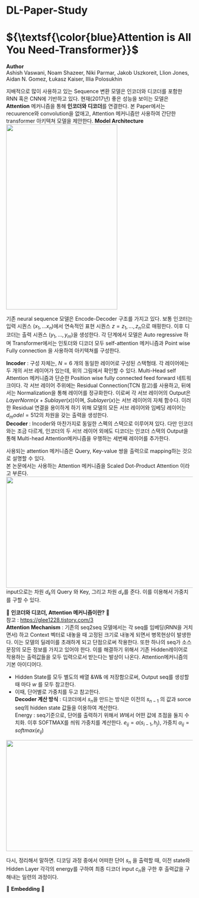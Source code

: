 # DL-Paper-Study

# ${\textsf{\color{blue}Attention is All You Need-Transformer}}$

**Author**   
Ashish Vaswani, Noam Shazeer, Niki Parmar, Jakob Uszkoreit, Llion Jones, Aidan N. Gomez, Łukasz Kaiser, Illia Polosukhin  

지배적으로 많이 사용하고 있는 Sequence 변환 모델은 인코더와 디코더를 포함한 RNN 혹은 CNN에 기반하고 있다. 현재(2017년) 좋은 성능을 보이는 모델은 **Attention** 메커니즘을 통해 **인코더와 디코더**를 연결한다. 본 Paper에서는 recuurence와 convolution을 없애고, Attention 메커니즘만 사용하여 간단한 transformer 아키텍쳐 모델을 제안한다. 
**Model Architecture**  
<img src="https://github.com/user-attachments/assets/e6953b5e-696c-47ee-b4be-af844c1ec5ec" width="300" height="500"/>

기존 neural sequence 모델은 Encode-Decoder 구조를 가지고 있다. 보통 인코터는 입력 시퀀스 $(x_1, ... x_n)$에서 연속적인 표현 시퀀스 $z=z_1, ... , z_n$으로 매핑한다. 이후 디코더는 출력 시퀀스 $(y_1, ... , y_m)$을 생성한다. 각 단계에서 모델은 Auto regressive 하며 Transformer에서는 인토더와 디코더 모두 self-attention 메커니즘과 Point wise Fully connection 을 사용하여 아키텍쳐를 구성한다.   


**Incoder** : 구성 자체는, $N=6$ 개의 동일한 레이어로 구성된 스택형태. 각 레이어에는 두 개의 서브 레이어가 있는데, 위의 그림에서 확인할 수 있다. Multi-Head self Attention 메커니즘과 단순한 Position wise fully connected feed forward 네트워크이다. 각 서브 레이어 주위에는 Residual Connection(TCN 참고)를 사용하고, 뒤에서는 Normalization을 통해 레이어를 정규화한다. 이로써 각 서브 레이어의 Output은 $LayerNorm(x+Sublayer(x))$이며, $Sublayer(x)$는 서브 레이어의 자체 함수다. 이러한 Residual 연결을 용이하게 하기 위해 모델의 모든 서브 레이어와 임베딩 레이어는 $d_model = 512$의 차원을 갖는 출력을 생성한다.   
**Decoder** : Incoder와 마찬가지로 동일한 스펙의 스택으로 이루어져 있다. 다만 인코더와는 조금 다르게, 인코더의 두 서브 레이어 외에도 디코더는 인코더 스택의 Output을 통해 Multi-head Attention메커니즘을 우행하는 세번째 레이어를 추가한다.  


사용되는 attention 메커니즘은 Query, Key-value 쌍을 출력으로 mapping하는 것으로 설명할 수 있다.  
본 논문에서는 사용하는 Attention 메커니즘을 Scaled Dot-Product Attention 이라고 부른다. 
<img src="https://github.com/user-attachments/assets/8ae380ac-e6e8-41b7-8d0d-bae0447cb763" width="600" height="300"/>   
input으로는 차원 $d_k$의 Query 와 Key, 그리고 차원 $d_v$를 준다. 이를 이용해서 가중치를 구할 수 있다. 

🤑 **인코더와 디코더, Attention 메커니즘이란?** 🤑  
참고 : https://glee1228.tistory.com/3  
**Attention Mechanism** : 기존의 seq2seq 모델에서는 각 seq를 임베딩(RNN을 거치면서) 하고 Context 벡터로 내놓을 때 고정된 크기로 내놓게 되면서 병목현상이 발생한다. 이는 모델의 딜레이를 초래하게 되고 단점으로써 작용한다. 또한 하나의 seq가 소스 문장의 모든 정보를 가지고 있어야 한다. 이를 해결하기 위해서 기존 Hidden레이어로 작용하는 출력값들을 모두 입력으로서 받는다는 발상이 나온다. Attention메커니즘의 기본 아이디어다.   
- Hidden State를 모두 별도의 배열 &W& 에 저장함으로써, Output seq를 생성할 때 마다 $w$ 를 모두 참고한다.
- 이때, 단어별로 가중치를 두고 참고한다.  
**Decoder 계산 방식** : 디코더에서 $s_n$을 만드는 방식은 이전의 $s_{n-1}$ 의 값과 sorce seq의 hidden state 값들을 이용하여 계산한다.   
Energy : seq기준으로, 단어를 출력하기 위해서 $W$에서 어떤 값에 초점을 둘지 수치화. 이후  SOFTMAX를 씌워 가중치를 계산한다. 
$e_{ij}=a(s_{i-1},h_j)$, 가중치 $\alpha_{ij} = softmax(e_{ij})$  

<img src="https://github.com/user-attachments/assets/b010e26b-abfd-40e4-abd1-133506a12f7a" width="600" height="300"/>  

다시, 정리해서 말하면. 디코딩 과정 중에서 어떠한 단어 $s_n$ 을 출력할 때, 이전 state와 Hidden Layer 각각의 energy를 구하여 최종 디코더 input $c_n$을 구한 후 출력값을 구해내는 일련의 과정이다.  

🤑 **Embedding** 🤑  







